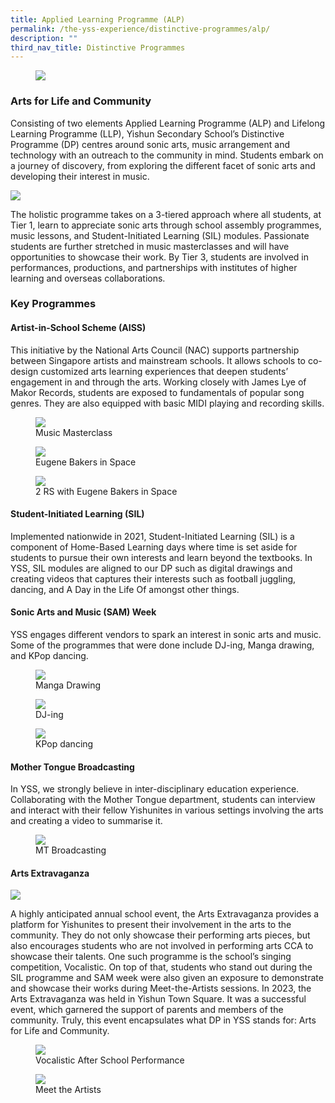 ```yaml
---
title: Applied Learning Programme (ALP)
permalink: /the-yss-experience/distinctive-programmes/alp/
description: ""
third_nav_title: Distinctive Programmes
---
```

<figure><img src="/images/YSS%20Exp/ALP/distinctive_prog.png"></figure>

### Arts for Life and Community

Consisting of two elements Applied Learning Programme (ALP) and Lifelong Learning Programme (LLP), Yishun Secondary School’s Distinctive Programme (DP) centres around sonic arts, music arrangement and technology with an outreach to the community in mind. Students embark on a journey of discovery, from exploring the different facet of sonic arts and developing their interest in music.

![](/images/ALP%20(1).png)

The holistic programme takes on a 3-tiered approach where all students, at Tier 1, learn to appreciate sonic arts through school assembly programmes, music lessons, and Student-Initiated Learning (SIL) modules. Passionate students are further stretched in music masterclasses and will have opportunities to showcase their work. By Tier 3, students are involved in performances, productions, and partnerships with institutes of higher learning and overseas collaborations.

### Key Programmes

#### Artist-in-School Scheme (AISS)

This initiative by the National Arts Council (NAC) supports partnership between Singapore artists and mainstream schools. It allows schools to co-design customized arts learning experiences that deepen students’ engagement in and through the arts. Working closely with James Lye of Makor Records, students are exposed to fundamentals of popular song genres. They are also equipped with basic MIDI playing and recording skills.

<figure><img src="/images/YSS%20Exp/ALP/music_masterclass_photo_1.jpeg"><figcaption>Music Masterclass</figcaption></figure>
<figure><img src="/images/YSS%20Exp/ALP/eugene_bakers_in_space_photo_2.jpeg"><figcaption>Eugene Bakers in Space</figcaption></figure>
<figure><img src="/images/YSS%20Exp/ALP/2_rs_with_eugene_bakers_in_space_photo_3.jpeg"><figcaption>2 RS with Eugene Bakers in Space</figcaption></figure>


#### Student-Initiated Learning (SIL)

Implemented nationwide in 2021, Student-Initiated Learning (SIL) is a component of Home-Based Learning days where time is set aside for students to pursue their own interests and learn beyond the textbooks. In YSS, SIL modules are aligned to our DP such as digital drawings and creating videos that captures their interests such as football juggling, dancing, and A Day in the Life Of amongst other things.


#### Sonic Arts and Music (SAM) Week

YSS engages different vendors to spark an interest in sonic arts and music. Some of the programmes that were done include DJ-ing, Manga drawing, and KPop dancing.

<figure><img src="/images/YSS%20Exp/ALP/manga_drawing_photo_4.jpeg"><figcaption>Manga Drawing</figcaption></figure>
<figure><img src="/images/YSS%20Exp/ALP/dj-ing_photo_5.jpeg"><figcaption>DJ-ing</figcaption></figure>
<figure><img src="/images/YSS%20Exp/ALP/kpop_dancing_photo_6.jpg"><figcaption>KPop dancing</figcaption></figure>


#### Mother Tongue Broadcasting

In YSS, we strongly believe in inter-disciplinary education experience. Collaborating with the Mother Tongue department, students can interview and interact with their fellow Yishunites in various settings involving the arts and creating a video to summarise it.

<figure><img src="/images/YSS%20Exp/ALP/mt_broadcasting_photo_7.jpeg"><figcaption>MT Broadcasting</figcaption></figure>


#### Arts Extravaganza

![](/images/Announcements/arts%20extravaganza%202023.png)

A highly anticipated annual school event, the Arts Extravaganza provides a platform for Yishunites to present their involvement in the arts to the community. They do not only showcase their performing arts pieces, but also encourages students who are not involved in performing arts CCA to showcase their talents. One such programme is the school’s singing competition, Vocalistic. On top of that, students who stand out during the SIL programme and SAM week were also given an exposure to demonstrate and showcase their works during Meet-the-Artists sessions. In 2023, the Arts Extravaganza was held in Yishun Town Square. It was a successful event, which garnered the support of parents and members of the community. Truly, this event encapsulates what DP in YSS stands for: Arts for Life and Community.

<figure><img src="/images/YSS%20Exp/ALP/vocalistic_after_school_performance_photo_8.jpeg"><figcaption>Vocalistic After School Performance</figcaption></figure>
<figure><img src="/images/YSS%20Exp/ALP/meet_the_artists_phot_9.jpeg"><figcaption>Meet the Artists</figcaption></figure>